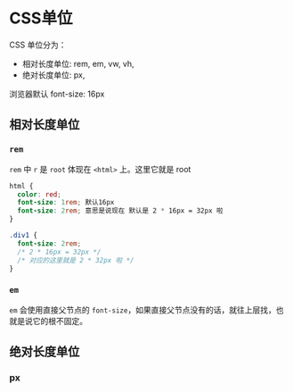 # CSS单位
CSS 单位分为：
* 相对长度单位: rem, em, vw, vh, 
* 绝对长度单位: px,

浏览器默认 font-size: 16px


## 相对长度单位
### `rem`
`rem` 中 `r` 是 `root`
体现在 `<html>` 上。这里它就是 root
```css
html {
  color: red;
  font-size: 1rem; 默认16px
  font-size: 2rem; 意思是说现在 默认是 2 * 16px = 32px 啦
}

.div1 {
  font-size: 2rem;
  /* 2 * 16px = 32px */
  /* 对应的这里就是 2 * 32px 啦 */
}
```



### `em`
`em` 会使用直接父节点的 `font-size`，如果直接父节点没有的话，就往上层找，也就是说它的根不固定。



## 绝对长度单位
### px





